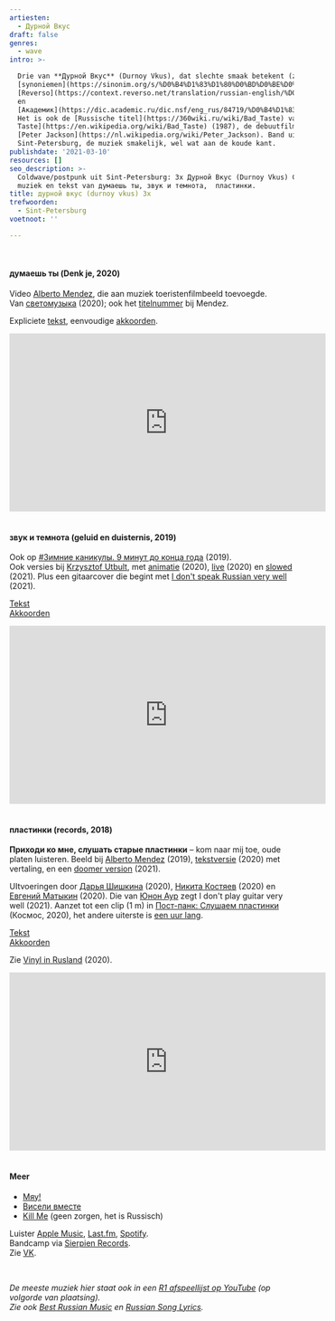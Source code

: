 ```yaml
---
artiesten:
  - Дурной Вкус
draft: false
genres:
  - wave
intro: >-

  Drie van **Дурной Вкус** (Durnoy Vkus), dat slechte smaak betekent (zie
  [synoniemen](https://sinonim.org/s/%D0%B4%D1%83%D1%80%D0%BD%D0%BE%D0%B9%20%D0%B2%D0%BA%D1%83%D1%81),
  [Reverso](https://context.reverso.net/translation/russian-english/%D0%B4%D1%83%D1%80%D0%BD%D0%BE%D0%B9+%D0%B2%D0%BA%D1%83%D1%81)
  en
  [Академик](https://dic.academic.ru/dic.nsf/eng_rus/84719/%D0%B4%D1%83%D1%80%D0%BD%D0%BE%D0%B9)).
  Het is ook de [Russische titel](https://360wiki.ru/wiki/Bad_Taste) van [Bad
  Taste](https://en.wikipedia.org/wiki/Bad_Taste) (1987), de debuutfilm van
  [Peter Jackson](https://nl.wikipedia.org/wiki/Peter_Jackson). Band uit
  Sint-Petersburg, de muziek smakelijk, wel wat aan de koude kant.
publishdate: '2021-03-10'
resources: []
seo_description: >-
  Coldwave/postpunk uit Sint-Petersburg: 3x Дурной Вкус (Durnoy Vkus) Clips,
  muziek en tekst van думаешь ты, звук и темнота,  пластинки.
title: дурной вкус (durnoy vkus) 3x
trefwoorden:
  - Sint-Petersburg
voetnoot: ''

---
```


<br/>

#### думаешь ты (Denk je, 2020)


Video [Alberto Mendez](https://www.youtube.com/channel/UCdnQ1GI_oQ23PFLu93wNHpA), die aan muziek toeristenfilmbeeld toevoegde. <br/>
Van [светомузыка](https://youtu.be/RFCD6Fx7piQ) (2020); ook het [titelnummer](https://youtu.be/JfSF7uArRYI) bij Mendez.

Expliciete [tekst](https://www.musixmatch.com/lyrics/%D0%94%D1%83%D1%80%D0%BD%D0%BE%D0%B9-%D0%92%D0%BA%D1%83%D1%81/%D0%94%D1%83%D0%BC%D0%B0%D0%B5%D1%88%D1%8C-%D1%82%D1%8B), eenvoudige [akkoorden](https://lalatracker.com/chords/durnoy_vkus/5fba8667efd25957d965426a-dumaesh_ty).


<iframe width="560" height="315" src="https://www.youtube.com/embed/zdQY5249RGQ" frameborder="0" allow="accelerometer; autoplay; clipboard-write; encrypted-media; gyroscope; picture-in-picture" allowfullscreen></iframe>

<br/>
<br/>

#### звук и темнота (geluid en duisternis, 2019)

Ook op [#Зимние каникулы. 9 минут до конца года](https://open.spotify.com/album/5WSz1Bhmpske8mmSEtOJXD?si=ima7e1uHSauuqxkt6_9C3g) (2019). <br/>
Ook versies bij [Krzysztof Utbult](https://youtu.be/bONuSBtv8iE), met [animatie](https://youtu.be/1mD_y8AeSb0) (2020), [live](https://youtu.be/H897M8kN4Ao) (2020) en [slowed](https://youtu.be/KfCSkN4Pzyk) (2021).
Plus een gitaarcover die begint met [I don't speak Russian very well](https://youtu.be/lDhk9KTC85c) (2021).


[Tekst](https://genius.com/Durnoivkus-sound-and-darkness-lyrics) <br/>
[Akkoorden](https://mytabs.ru/akkordy/d-r/durnoy-vkus/zvuk-i-temnota_442495.html)


<iframe width="560" height="315" src="https://www.youtube.com/embed/uLND67SP3c8" frameborder="0" allow="accelerometer; autoplay; clipboard-write; encrypted-media; gyroscope; picture-in-picture" allowfullscreen></iframe>


<br/>
<br/>


#### пластинки (records, 2018)

**Приходи ко мне, слушать старые пластинки** – kom naar mij toe, oude platen luisteren. Beeld bij [Alberto Mendez](https://youtu.be/spkJLd6nOVE) (2019), [tekstversie](https://youtu.be/A1MjDQZ8rk0) (2020) met vertaling, en een [doomer version](https://youtu.be/aKm3tC19kzg) (2021).

UItvoeringen door [Дарья Шишкина](https://youtu.be/0bLFcHavHW8) (2020), [Никита Костяев](https://youtu.be/ieskrpirSFs) (2020) en [Евгений Матыкин](https://youtu.be/gIvySiWGiL8) (2020). Die van [Юнон Аур](https://youtu.be/77QwvRs2Xq8) zegt I don't play guitar very well (2021). Aanzet tot een clip (1 m) in [Пост-панк: Слушаем пластинки](https://youtu.be/r1tGxrEa_9E) (Космос, 2020), het andere uiterste is [een uur lang](https://youtu.be/aWCuYDSiSzc).



[Tekst](https://genius.com/Durnoy-vkus-records-lyrics) <br/>
[Akkoorden](https://mychords.net/durnoj-vkus/124015-durnoj-vkus-plastinki.html)



Zie [Vinyl in Rusland](https://rusland1.nl/nl/land-en-volk/20200716-vinyl-in-rusland/) (2020).


<iframe width="560" height="315" src="https://www.youtube.com/embed/AxR6OP7Yf8w" frameborder="0" allow="accelerometer; autoplay; clipboard-write; encrypted-media; gyroscope; picture-in-picture" allowfullscreen></iframe>

<br/>

<br/>

#### Meer

- [Мяу!](https://youtu.be/-S7ndDMhlkA)
- [Висели вместе](https://youtu.be/tcfkCPU7cPM)
- [Kill Me](https://youtu.be/ARRDUHupb4A) (geen zorgen, het is Russisch)


Luister [Apple Music](https://music.apple.com/us/artist/%D0%B4%D1%83%D1%80%D0%BD%D0%BE%D0%B9-%D0%B2%D0%BA%D1%83%D1%81/1438667093), [Last.fm](https://www.last.fm/ru/music/%D0%94%D1%83%D1%80%D0%BD%D0%BE%D0%B9+%D0%92%D0%BA%D1%83%D1%81), [Spotify](https://open.spotify.com/artist/75hHfYoo9WURXtqGB24Q2j). <br/>
Bandcamp via [Sierpien Records](https://sierpienrecords.bandcamp.com/). <br/>
Zie [VK](https://vk.com/durnoyvkuss).



<br/>



*De meeste muziek hier staat ook in een [R1 afspeellijst op YouTube](https://www.youtube.com/playlist?list=PLeE-zqOrSLhxfIpK2vuUJNCKSzyVBi0yM) (op volgorde van plaatsing).* <br/>
*Zie ook [Best Russian Music](https://www.youtube.com/playlist?list=PLeE-zqOrSLhxTFYDvlwUu4hYby9DojwoD) en [Russian Song Lyrics](https://www.youtube.com/playlist?list=PLeE-zqOrSLhzkRCATzT8__oNifBChVHGK).*


